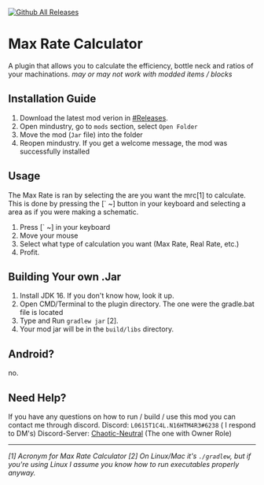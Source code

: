 [![Github All Releases](https://img.shields.io/github/downloads/L0615T1C5-216AC-9437/MaxRateCalculator/total.svg)]()
# Max Rate Calculator
A plugin that allows you to calculate the efficiency, bottle neck and ratios of your machinations.
*may or may not work with modded items / blocks*

## Installation Guide
1. Download the latest mod verion in [#Releases](https://github.com/L0615T1C5-216AC-9437/MaxRateCalculator/releases).
2. Open mindustry, go to `mods` section, select `Open Folder`
3. Move the mod (`Jar` file) into the folder
4. Reopen mindustry.
   If you get a welcome message, the mod was successfully installed

## Usage
The Max Rate is ran by selecting the are you want the mrc[1] to calculate. This is done by pressing the [` ~] button in your keyboard and selecting a area as if you were making a schematic.
1. Press [` ~] in your keyboard
2. Move your mouse
3. Select what type of calculation you want (Max Rate, Real Rate, etc.)
4. Profit.

## Building Your own .Jar

1. Install JDK 16. If you don't know how, look it up.
2. Open CMD/Terminal to the plugin directory. The one were the gradle.bat file is located
3. Type and Run `gradlew jar` [2].
4. Your mod jar will be in the `build/libs` directory.

## Android?
no.

## Need Help?
If you have any questions on how to run / build / use this mod you can contact me through discord.
Discord: `L0615T1C4L.N16HTM4R3#6238` ( I respond to DM's)
Discord-Server: [Chaotic-Neutral](http://cn-discord.ddns.net) (The one with Owner Role)

--- 
*[1]* *Acronym for Max Rate Calculator*
*[2]* *On Linux/Mac it's `./gradlew`, but if you're using Linux I assume you know how to run executables properly anyway.*